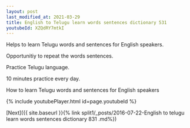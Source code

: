 ```yaml
---
layout: post
last_modified_at: 2021-03-29
title: English to Telugu learn words sentences dictionary 531 
youtubeId: XZQdRY7mtkI
---
```

 
 
Helps to learn Telugu words and sentences for English speakers.

Opportunitiy to repeat the words sentences. 

Practice Telugu language. 
 
10 minutes practice every day. 
 
How to learn Telugu words and sentences for English speakers 
 
{% include youtubePlayer.html id=page.youtubeId %}
 
 
[Next]({{ site.baseurl }}{% link  split1/_posts/2016-07-22-English to telugu learn words sentences dictionary 831 .md%})
 
